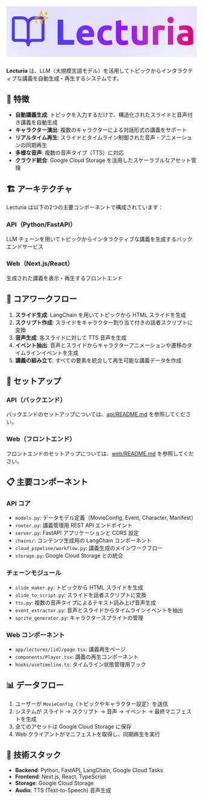 # ![logo](assets/logo.png)

**Lecturia** は、LLM（大規模言語モデル）を活用してトピックからインタラクティブな講義を自動生成・再生するシステムです。

## 🎯 特徴

- **自動講義生成**: トピックを入力するだけで、構造化されたスライドと音声付き講義を自動生成
- **キャラクター演出**: 複数のキャラクターによる対話形式の講義をサポート
- **リアルタイム再生**: スライドとタイムライン制御された音声・アニメーションの同期再生
- **多様な音声**: 複数の音声タイプ（TTS）に対応
- **クラウド統合**: Google Cloud Storage を活用したスケーラブルなアセット管理

## 🏗️ アーキテクチャ

Lecturia は以下の2つの主要コンポーネントで構成されています：

### API（Python/FastAPI）
LLM チェーンを用いてトピックからインタラクティブな講義を生成するバックエンドサービス

### Web（Next.js/React）
生成された講義を表示・再生するフロントエンド

## 🔄 コアワークフロー

1. **スライド生成**: LangChain を用いてトピックから HTML スライドを生成
2. **スクリプト作成**: スライドをキャラクター割り当て付きの話者スクリプトに変換
3. **音声生成**: 各スライドに対して TTS 音声を生成
4. **イベント抽出**: 音声とスライドからキャラクターアニメーションや遷移のタイムラインイベントを生成
5. **講義の組み立て**: すべての要素を統合して再生可能な講義データを作成

## 🚀 セットアップ

### API（バックエンド）
バックエンドのセットアップについては、[api/README.md](api/README.md) を参照してください。

### Web（フロントエンド）
フロントエンドのセットアップについては、[web/README.md](web/README.md) を参照してください。

## 📋 主要コンポーネント

### API コア
- `models.py`: データモデル定義（MovieConfig, Event, Character, Manifest）
- `router.py`: 講義管理用 REST API エンドポイント
- `server.py`: FastAPI アプリケーションと CORS 設定
- `chains/`: コンテンツ生成用の LangChain コンポーネント
- `cloud_pipeline/workflow.py`: 講義生成のメインワークフロー
- `storage.py`: Google Cloud Storage との統合

### チェーンモジュール
- `slide_maker.py`: トピックから HTML スライドを生成
- `slide_to_script.py`: スライドを話者スクリプトに変換
- `tts.py`: 複数の音声タイプによるテキスト読み上げ音声生成
- `event_extractor.py`: 音声とスライドからタイムラインイベントを抽出
- `sprite_generator.py`: キャラクタースプライトの管理

### Web コンポーネント
- `app/lectures/[id]/page.tsx`: 講義再生ページ
- `components/Player.tsx`: 講義の再生コンポーネント
- `hooks/useTimeline.ts`: タイムライン状態管理用フック

## 📊 データフロー

1. ユーザーが `MovieConfig`（トピックやキャラクター設定）を送信
2. システムが スライド → スクリプト → 音声 → イベント → 最終マニフェストを生成
3. 全てのアセットは Google Cloud Storage に保存
4. Web クライアントがマニフェストを取得し、同期再生を実行

## 🔧 技術スタック

- **Backend**: Python, FastAPI, LangChain, Google Cloud Tasks
- **Frontend**: Next.js, React, TypeScript
- **Storage**: Google Cloud Storage
- **Audio**: TTS (Text-to-Speech) 音声生成
